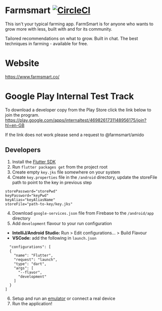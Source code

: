 # Farmsmart [![CircleCI](https://circleci.com/gh/farmsmart/farmsmart-flutter.svg?style=svg)](https://circleci.com/gh/farmsmart/farmsmart-flutter)

This isn't your typical farming app. FarmSmart is for anyone who wants to grow more with less, built with and for its community.

Tailored recommendations on what to grow. Built in chat. The best techniques in farming - available for free.

# Website

https://www.farmsmart.co/

# Google Play Internal Test Track

To download a developer copy from the Play Store click the link below to join the program.
https://play.google.com/apps/internaltest/4698261731148956175/join?hl=en-GB

If the link does not work please send a request to @farmsmart/amido

## Developers

1. Install the [Flutter SDK](https://flutter.dev/docs/get-started/install)
2. Run `flutter packages get` from the project root
2. Create empty `key.jks` file somewhere on your system
3. Create `key.properties` file in the `/android` directory, update the storeFile path to point to the key in previous step

```
storePassword="storePwd"
keyPassword="keyPwd"
keyAlias="keyAliasName"
storeFile="path-to-key/key.jks"
```
4. Download `google-services.json` file from Firebase to the `/android/app` directory
5. Add `development` flavour to your run configuration
  - **IntelliJ/Android Studio:** Run > Edit configurations... > Build Flavour
  - **VSCode:** add the following in `launch.json`
  ```
    "configurations": [
    {
      "name": "Flutter",
      "request": "launch",
      "type": "dart",
      "args": [
        "--flavor",
        "development"
      ]
    }
  ]
  ```
6. Setup and run an [emulator](https://developer.android.com/studio/run/emulator) or connect a real device
7. Run the application!